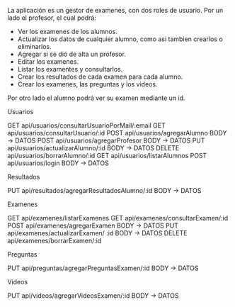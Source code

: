La aplicación es un gestor de examenes, con dos roles de usuario. Por un lado el profesor, el cual podrá:
* Ver los examenes de los alumnos. 
* Actualizar los datos de cualquier alumno, como asi tambien crearlos o eliminarlos.
* Agregar si se dió de alta un profesor.
* Editar los examenes.
* Listar los examentes y consultarlos.
* Crear los resultados de cada examen para cada alumno.
* Crear los examenes, las preguntas y los videos.

Por otro lado el alumno podrá ver su examen mediante un id.

Usuarios

GET api/usuarios/consultarUsuarioPorMail/:email
GET api/usuarios/consultarUsuario/:id
POST api/usuarios/agregarAlumno BODY -> DATOS
POST api/usuarios/agregarProfesor BODY -> DATOS
PUT api/usuarios/actualizarAlumno/:id BODY -> DATOS
DELETE api/usuarios/borrarAlumno/:id
GET api/usuarios/listarAlumnos
POST api/usuarios/login BODY -> DATOS

Resultados

PUT api/resultados/agregarResultadosAlumno/:id BODY -> DATOS

Examenes

GET api/examenes/listarExamenes
GET api/examenes/consultarExamen/:id
POST api/examenes/agregarExamen BODY -> DATOS
PUT api/examenes/actualizarExamen/ :id BODY -> DATOS 
DELETE api/examenes/borrarExamen/:id

Preguntas

PUT api/preguntas/agregarPreguntasExamen/:id BODY -> DATOS

Videos

PUT api/videos/agregarVideosExamen/:id BODY -> DATOS






